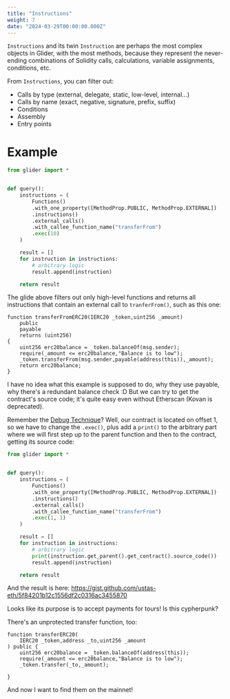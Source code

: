 ```yaml
---
title: "Instructions"
weight: 7
date: "2024-03-29T00:00:00.000Z"
---
```


`Instructions` and its twin `Instruction` are perhaps the most complex objects in Glider, with the most methods, because they represent the never-ending combinations of Solidity calls, calculations, variable assignments, conditions, etc.

From `Instructions`, you can filter out:

- Calls by type (external, delegate, static, low-level, internal...)
- Calls by name (exact, negative, signature, prefix, suffix)
- Conditions
- Assembly
- Entry points

# Example

```python
from glider import *


def query():
    instructions = (
        Functions()
        .with_one_property([MethodProp.PUBLIC, MethodProp.EXTERNAL])
        .instructions()
        .external_calls()
        .with_callee_function_name("transferFrom")
        .exec(10)
    )

    result = []
    for instruction in instructions:
        # arbitrary logic
        result.append(instruction)

    return result

```

The glide above filters out only high-level functions and returns all instructions that contain an external call to `tranferFrom()`, such as this one:

```solidity
function transferFromERC20(IERC20 _token,uint256 _amount)
    public
    payable
    returns (uint256)
{
    uint256 erc20balance = _token.balanceOf(msg.sender);
    require(_amount <= erc20balance,"Balance is to low");
    _token.transferFrom(msg.sender,payable(address(this)),_amount);
    return erc20balance;
}
```

I have no idea what this example is supposed to do, why they use payable, why there's a redundant balance check :D But we can try to get the contract's source code; it's quite easy even without Etherscan (Kovan is deprecated).

Remember the [Debug Technique](../debug-technique)? Well, our contract is located on offset 1, so we have to change the `.exec()`, plus add a `print()` to the arbitrary part where we will first step up to the parent function and then to the contract, getting its source code:

```python
from glider import *


def query():
    instructions = (
        Functions()
        .with_one_property([MethodProp.PUBLIC, MethodProp.EXTERNAL])
        .instructions()
        .external_calls()
        .with_callee_function_name("transferFrom")
        .exec(1, 1)
    )

    result = []
    for instruction in instructions:
        # arbitrary logic
        print(instruction.get_parent().get_contract().source_code())
        result.append(instruction)

    return result
```

And the result is here: https://gist.github.com/ustas-eth/5f84201b12c1556df2c0316ac3455870

Looks like its purpose is to accept payments for tours! Is this cypherpunk?

There's an unprotected transfer function, too:

```solidity
function transferERC20(
    IERC20 _token,address _to,uint256 _amount
) public {
    uint256 erc20balance = _token.balanceOf(address(this));
    require(_amount <= erc20balance,"Balance is to low");
    _token.transfer(_to,_amount);

}
```

And now I want to find them on the mainnet!


